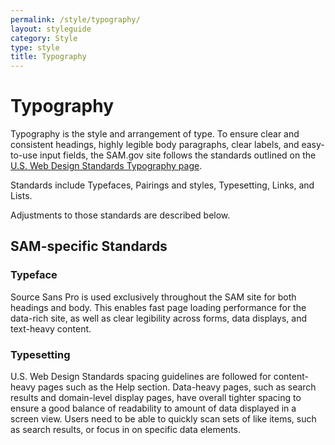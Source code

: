 ```yaml
---
permalink: /style/typography/
layout: styleguide
category: Style
type: style
title: Typography
---
```


# Typography

Typography is the style and arrangement of type. To ensure clear and consistent headings, highly legible body paragraphs, clear labels, and easy-to-use input fields, the SAM.gov site follows the standards outlined on the [U.S. Web Design Standards Typography page](https://standards.usa.gov/components/typography/).

Standards include Typefaces, Pairings and styles, Typesetting, Links, and Lists.

Adjustments to those standards are described below.

## SAM-specific Standards

### Typeface

Source Sans Pro is used exclusively throughout the SAM site for both headings and body. This enables fast page loading performance for the data-rich site, as well as clear legibility across forms, data displays, and text-heavy content.  

### Typesetting

 U.S. Web Design Standards spacing guidelines are followed for content-heavy pages such as the Help section. Data-heavy pages, such as search results and domain-level display pages, have overall tighter spacing to ensure a good balance of readability to amount of data displayed in a screen view. Users need to be able to quickly scan sets of like items, such as search results, or focus in on specific data elements.
